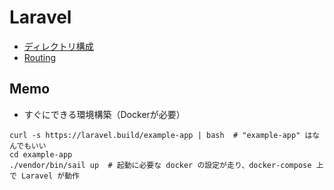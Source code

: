 # Laravel

- [ディレクトリ構成](dir-structure.md)
- [Routing](routing.md)

## Memo

- すぐにできる環境構築（Dockerが必要）

```
curl -s https://laravel.build/example-app | bash  # "example-app" はなんでもいい
cd example-app
./vendor/bin/sail up  # 起動に必要な docker の設定が走り、docker-compose 上で Laravel が動作
```
